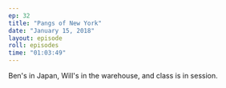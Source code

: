 ```yaml
---
ep: 32
title: "Pangs of New York"
date: "January 15, 2018"
layout: episode
roll: episodes
time: "01:03:49"
---
```


Ben's in Japan, Will's in the warehouse, and class is in session.

